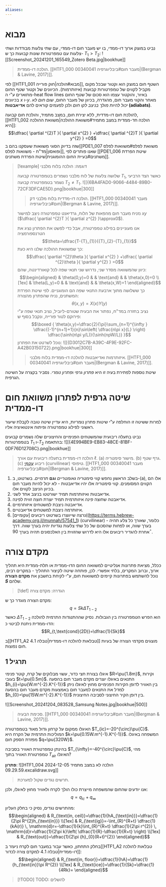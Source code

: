 ```yaml
---
aliases:
---
```

# מבוא
נביט במוצק ארוך דו-ממדי, בו יש מעבר חום דו-ממדי, עם שתי צלעות מבודדות ושתי צלעות עם טמפרטורות שונות קבועות כך ש- ${T}_{1}>{T}_{2}$:
![[Screenshot_20241201_165549_Zotero Beta.jpg|bookhue]]
>הולכה דו-ממדית. [[HTF1_000 00340041 מעבר חום#ביבליוגרפיה|(Bergman & Lavine, 2017)]].

לפי [[HTF1_001 מבוא#הולכה|חוק פורייה]], השטף חום במוצק הוא וקטור שבכל מקום מקביל לקווים של טמפרטורות קבועות (איזותרמות). הכיוונים של וקטור שטף החום מתוארים ע"י ה-heat flow lines באיור, והוקטור עצמו הוא סכום של שטף החום בכיוונים $x$ ו-$y$.
מאחר והקווי מעבר חום, מהגדרה, בכיוון של מעבר החום, *שום חום לא יכול להיות מולך בניצב לקו חום* ולכן לפעמים קוראים להם **אדיאבטות (adiabats)**.

להולכת חום דו-מדדית, ללא יצירת חום, במצב מתמיד, והולכת חום קבועה, [[HTF1_002 הולכה חד-ממדית במצב מתמיד#משוואת ההולכה|משוואת ההולכה היא]]:
$$\dfrac{ \partial ^{2}T }{ \partial x^{2} } +\dfrac{ \partial ^{2}T }{ \partial y^{2} } =0$$
שזה בדיוק הסוגי משוואות שעסקנו בהם ב[[PDE1_007 משוואת לפלס#משוואות לפלס ופואסון|מד"ח - משוואות לפלס]], שאנו פותרים לפי [[PDE1_006 שיטת הפרדת משתנים#בעיית החום ההומוגנית|שיטת הפרדת משתנים]].

>[!example] דוגמה: הולכה בלוח מלבני
>
> שלושה צלעות של לוח מלבני נשמרים בטמפרטורה קבועה ${T}_{1}$, כאשר הצד הרביעי נשמר בטמפרטורה קבועה ${T}_{2}\neq {T}_{1}$.
> ![[{6BA4FAD0-9066-4484-89B0-72CF3DFCAE5D}.png|bookhue|300]]
> >הולכה דו-מדדית בלוח מלבני דק. [[HTF1_000 00340041 מעבר חום#ביבליוגרפיה|(Bergman & Lavine, 2017)]].
> 
> נזניח מעבר חום מהפאות של הלוח, גרדיאנט טמפרטורה ניצב למישור $xy$ ($\dfrac{ \partial ^{2}T }{ \partial z^{2} }\approx0$).
> 
> אנו מעוניינים בפילוג טמפרטורה, אבל כדי לפשט את הפתרון נציג את הטרנספורמציה
> $$\theta=\dfrac{T-{T}_{1}}{{T}_{2}-{T}_{1}}$$
> כך שמשוואת ההולכה שלנו היא כעת:
> $$\dfrac{ \partial ^{2}\theta }{ \partial x^{2} } +\dfrac{ \partial ^{2}\theta }{ \partial y^{2} } =0$$
> כיוון שהמשוואה מסדר שני, נדרוש שני תנאי שפה לכל קואורדינטה, שהם:
> $$\begin{aligned}
>  & \theta(0,y)=0 &  & \text{and}  &  & \theta(x,0)=0 \\[1ex]
>  & \theta(L,y)=0  &  &  \text{and} &  & \theta(x,W)=1
> \end{aligned}$$
> כך ששלושה מתוך ארבעת התנאי שפה הם הומוגניים.
> לפי שיטת הפרדת המשתנים, נניח שהפתרון מהצורה:
> $$\theta(x,y)=X(x){Y}(y)$$
> נציב בחזרה במד"ח, נפתור את הבעית שטורם-ליוביל, נציב תנאי שפה ע"י פירוקם לטור פורייה, ונקבל בסוף ש:
> $$\boxed {
\theta(x,y)=\dfrac{2}{\pi}\sum_{n=1}^{\infty } \dfrac{(-1)^{n+1}+1}{n}\sin\left( \dfrac{n\pi x}{L} \right) \dfrac{\sinh(n\pi y/L)}{\sinh(npW/L)} 
 }$$
> נוכל לשרטט את הפתרון:
> ![[{D3012C7B-A39C-4F9E-92FC-A42B03150722}.png|bookhue|300]]
> >איזותרמות ואדיאבטות להולכה דו-ממדית בלוח מלבני. [[HTF1_000 00340041 מעבר חום#ביבליוגרפיה|(Bergman & Lavine, 2017)]].

שיטת נוספות לפתירת בעיה זו היא *פתרון גרפי* ו*פתרון נומרי*. נסביר בקצרה על השיטה הגרפית.

# שיטה גרפית לפתרון משוואת חום דו-ממדית
למרות ששיטה זו הוחלפה ע"י שיטות פתרון נומריות, היא עדיין שיטה טובה לקבלת שיעור ראשוני לפילוג טמפרטורה ופיתוח אינטואיציה אליו.

נביט בתעלה ריבועית שהמשטחים הפנימיים והחיצוניים שלה נשמרים קבועים בטמפרטורות ${T}_{1}$ ו-${T}_{2}$ בהתאמה:
![[{4E994BE9-EB83-48CE-81BF-0DF76D12708C}.png|bookhue]]
>הולכה דו-ממדית בתעלה ריבועית עם אורך $\ell$. (a) מישור סימטריה. (b) גרף שטף. (c) ריבוע [עֲקֻמִּי](https://terms.hebrew-academy.org.il/munnah/57541_1) (curvilinear) טיפוסי. [[HTF1_000 00340041 מעבר חום#ביבליוגרפיה|(Bergman & Lavine, 2017)]].

1. בשלב הראשון נחפש קווי סימטריה *גאומטריים* **וגם** *תרמיים*. בשרטוט, ב-(a), אלו הם הקווים המסומנים. קווי סימטריה אלו יהיו אדיאבטות - לא יכול להיות מעבר חום בכיוון הניצב לקווים אלו.
2. אדיאבטות ואיזותרמות תמיד ישורטטו בניצב אחד לשני.
3. אדיאבטה שחוצה *פינה* איזותרמית תמיד יוצרת חוצה זווית לפינה.
4. אדיאבטה ניצבת למשטחים איזותרמיים.
5. איזותרמה ניצבת למשטחים אדיאבטיים.
6. נרצה שייווצרו בשרטוט ריבועים [עקומיים]((https://terms.hebrew-academy.org.il/munnah/57541_1) (curvilinear) - כלומר, שאורך כל צלע תהיה בערך שווה, או לפחות שהסכום של כל שתי צלעות נגדיות יהיה בערך שווה. דרך אחרת להגדיר ריבועים אלו היא לדרוש שהזווית בין האלכסונים תהיה בערך $90^{\circ}$.

# מקדם צורה
ככלל, מציאת פתרונות אנליטיים למשוואה החום הדו-ממדית או תלת-ממדית היא תהליך ארוך, וברוב המקרים, בלתי אפשרי. לכן, פותחה שיטה לקיצור התהליך - במקרים רבים, נוכל להשתמש בפתרונות קיימים למשוואות חום, ע"י לקיחת בחשבון את **מקדם הצורה $S$** שלהם.
>[!def] הגדרה: מקדם צורה
 >
מקדם הצורה מוגדר כך ש:
$$q=Sk\Delta T_{1-2}$$
כאשר $\Delta T_{1-2}$ הוא הפרש הטמפרטורה בין הגבולות. נסיק שההתנגדות התרמית להולכה הדו-ממדית ניתנת לביטוי כ:
$$R_{t,\text{cond}(2D)}=\dfrac{1}{Sk}$$

ב[[HTF1_A2 טבלאות להולכה דו-ממדית|טבלה 4.1]] מוצגים מקדמי הצורה של בעיות חום נפוצות.

## תרגיל 1
איגלו בצורת חצי כדור, עשוי מבלוקים של קרח, קוטר פנימי $R=\pu{1.8m}$, וקירות בעובי $t=\pu{0.5m}$. התנאים באיגלו יוצרים מקדם מעבר חום בהסעה $h_{i}=\pu{W.m^{-2}.K^{-1}}$ בין האוויר לדופן הקירות הפנימיים מחוץ לאיגלו ניתן למדל את התנאים למעבר חום באמצעות מקדם מעבר חום בהסעה $h_{0}=\pu{15W.m^{-2}.K^{-1}}$ בין דופן הקיר החיצוני לסביבה החיצונית.

![[Screenshot_20241204_083528_Samsung Notes.jpg|bookhue|500]]
>סכימת הבעיה. [[HTF1_000 00340041 מעבר חום#ביבליוגרפיה|(Bergman & Lavine, 2017)]].

האיגלו ממקום על קרחון גדול מאוד בטמפרטורה $T_{ic}=-20^{\circ}\pu{C}$. המוליכות התרמית של הקרח היא $k=\pu{0.15W.m^{-1}.K^{-1}}$. המשפחה באיגלו מפזרת הספק חום $q=\pu{320W}$.

בהינתן טמפרטורת האוויר בסביבה $T_{\infty}=-40^{\circ}\pu{C}$, מהי טמפרטורת האוויר בתוך $T_{\text{air}}$ האיגלו?

**פתרון**:
![[HTF1_004 הולכה לא במצב מתמיד 2024-12-05 09.29.59.excalidraw.svg]]
>תרשים נגדים שקול למערכת.

אנו יודעים שהחום שהמשפחה מייצרת כולו הולך לקרח ולאוויר מחוץ לאיגלו, ולכן:
$$q=q_{ic}+q_{\infty }$$

מהתרשים נגדים, נסיק כי בחלק העליון:
$$\begin{aligned}
 & R_{\text{in, ceil}}=\dfrac{1}{hA_{\text{in}}}=\dfrac{1}{2\pi R^{2}h_{\text{in}}} \\[1ex]
 & R_{\text{ig}}=-\int_{R}^{R+t} \dfrac{1}{kA(r)} \, \mathrm{d}r=-\dfrac{1}{k}\int_{R}^{R+t} \dfrac{1}{2\pi r^{2}} \, \mathrm{d}r=\dfrac{1}{2\pi k}\left( \dfrac{1}{R}-\dfrac{1}{R+t} \right)  \\[1ex]
  & R_{\text{out}}=\dfrac{1}{2\pi {h}_{0}(R+t)^{2}}
\end{aligned}$$

בחלק התחתון, כאשר עבור במעבר חום לקרח ניעזר ב[[HTF1_A2 טבלאות להולכה דו-ממדית|טבלה 4.1 למקדם צורה לכדור]]:
$$\begin{aligned}
 & R_{\text{in, floor}}=\dfrac{1}{hA}=\dfrac{1}{h_{\text{in}}\pi R^{2}} \\[1ex]
 & R_{\text{ice}}=\dfrac{1}{Sk}=\dfrac{1}{4Rk}=
\end{aligned}$$
>[!TODO] TODO: להשלים
